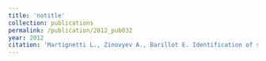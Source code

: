 ```yaml
---
title: 'notitle'
collection: publications
permalink: /publication/2012_pub032
year: 2012
citation: 'Martignetti L., Zinovyev A., Barillot E. Identification of shortened 3' untranslated regions from expression arrays. 2012. <i>Journal of Bioinformatics and Computational Biology</i> <b>10</b>:1241001.'
---
```

